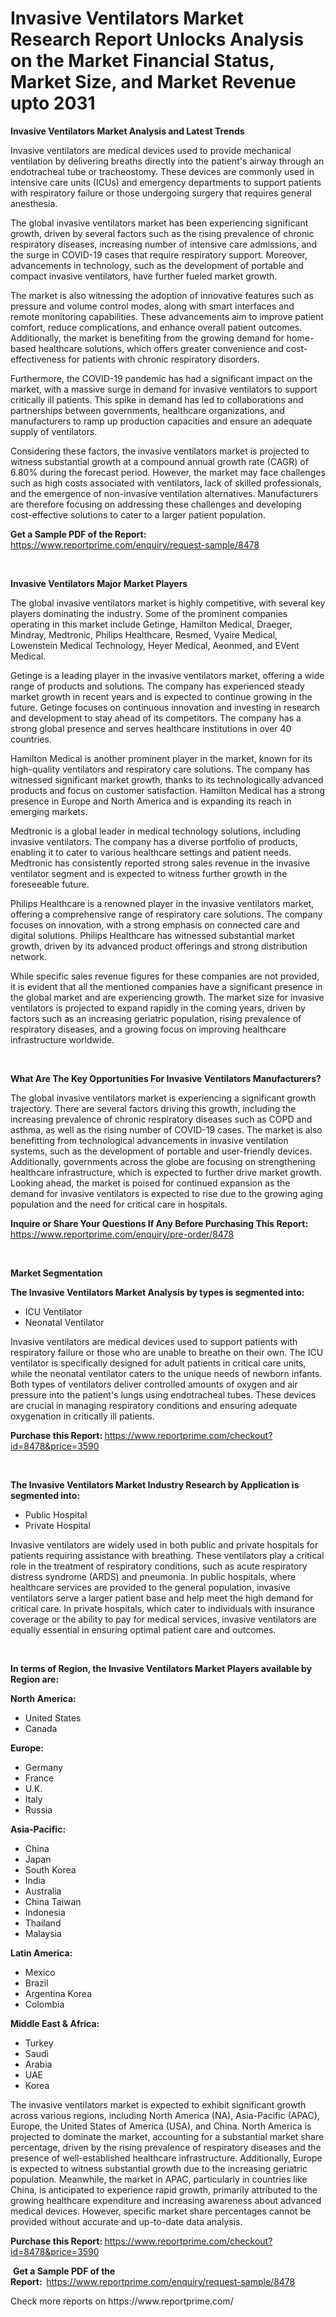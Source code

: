 <p><h1>Invasive Ventilators Market Research Report Unlocks Analysis on the Market Financial Status, Market Size, and Market Revenue upto 2031</h1></p><p><strong>Invasive Ventilators Market Analysis and Latest Trends</strong></p>
<p><p>Invasive ventilators are medical devices used to provide mechanical ventilation by delivering breaths directly into the patient's airway through an endotracheal tube or tracheostomy. These devices are commonly used in intensive care units (ICUs) and emergency departments to support patients with respiratory failure or those undergoing surgery that requires general anesthesia.</p><p>The global invasive ventilators market has been experiencing significant growth, driven by several factors such as the rising prevalence of chronic respiratory diseases, increasing number of intensive care admissions, and the surge in COVID-19 cases that require respiratory support. Moreover, advancements in technology, such as the development of portable and compact invasive ventilators, have further fueled market growth.</p><p>The market is also witnessing the adoption of innovative features such as pressure and volume control modes, along with smart interfaces and remote monitoring capabilities. These advancements aim to improve patient comfort, reduce complications, and enhance overall patient outcomes. Additionally, the market is benefiting from the growing demand for home-based healthcare solutions, which offers greater convenience and cost-effectiveness for patients with chronic respiratory disorders.</p><p>Furthermore, the COVID-19 pandemic has had a significant impact on the market, with a massive surge in demand for invasive ventilators to support critically ill patients. This spike in demand has led to collaborations and partnerships between governments, healthcare organizations, and manufacturers to ramp up production capacities and ensure an adequate supply of ventilators.</p><p>Considering these factors, the invasive ventilators market is projected to witness substantial growth at a compound annual growth rate (CAGR) of 6.80% during the forecast period. However, the market may face challenges such as high costs associated with ventilators, lack of skilled professionals, and the emergence of non-invasive ventilation alternatives. Manufacturers are therefore focusing on addressing these challenges and developing cost-effective solutions to cater to a larger patient population.</p></p>
<p><strong>Get a Sample PDF of the Report:&nbsp;</strong> <a href="https://www.reportprime.com/enquiry/request-sample/8478">https://www.reportprime.com/enquiry/request-sample/8478</a></p>
<p>&nbsp;</p>
<p><strong>Invasive Ventilators Major Market Players</strong></p>
<p><p>The global invasive ventilators market is highly competitive, with several key players dominating the industry. Some of the prominent companies operating in this market include Getinge, Hamilton Medical, Draeger, Mindray, Medtronic, Philips Healthcare, Resmed, Vyaire Medical, Lowenstein Medical Technology, Heyer Medical, Aeonmed, and EVent Medical.</p><p>Getinge is a leading player in the invasive ventilators market, offering a wide range of products and solutions. The company has experienced steady market growth in recent years and is expected to continue growing in the future. Getinge focuses on continuous innovation and investing in research and development to stay ahead of its competitors. The company has a strong global presence and serves healthcare institutions in over 40 countries.</p><p>Hamilton Medical is another prominent player in the market, known for its high-quality ventilators and respiratory care solutions. The company has witnessed significant market growth, thanks to its technologically advanced products and focus on customer satisfaction. Hamilton Medical has a strong presence in Europe and North America and is expanding its reach in emerging markets.</p><p>Medtronic is a global leader in medical technology solutions, including invasive ventilators. The company has a diverse portfolio of products, enabling it to cater to various healthcare settings and patient needs. Medtronic has consistently reported strong sales revenue in the invasive ventilator segment and is expected to witness further growth in the foreseeable future.</p><p>Philips Healthcare is a renowned player in the invasive ventilators market, offering a comprehensive range of respiratory care solutions. The company focuses on innovation, with a strong emphasis on connected care and digital solutions. Philips Healthcare has witnessed substantial market growth, driven by its advanced product offerings and strong distribution network.</p><p>While specific sales revenue figures for these companies are not provided, it is evident that all the mentioned companies have a significant presence in the global market and are experiencing growth. The market size for invasive ventilators is projected to expand rapidly in the coming years, driven by factors such as an increasing geriatric population, rising prevalence of respiratory diseases, and a growing focus on improving healthcare infrastructure worldwide.</p></p>
<p>&nbsp;</p>
<p><strong>What Are The Key Opportunities For Invasive Ventilators Manufacturers?</strong></p>
<p><p>The global invasive ventilators market is experiencing a significant growth trajectory. There are several factors driving this growth, including the increasing prevalence of chronic respiratory diseases such as COPD and asthma, as well as the rising number of COVID-19 cases. The market is also benefitting from technological advancements in invasive ventilation systems, such as the development of portable and user-friendly devices. Additionally, governments across the globe are focusing on strengthening healthcare infrastructure, which is expected to further drive market growth. Looking ahead, the market is poised for continued expansion as the demand for invasive ventilators is expected to rise due to the growing aging population and the need for critical care in hospitals.</p></p>
<p><strong>Inquire or Share Your Questions If Any Before Purchasing This Report:</strong> <a href="https://www.reportprime.com/enquiry/pre-order/8478">https://www.reportprime.com/enquiry/pre-order/8478</a></p>
<p>&nbsp;</p>
<p><strong>Market Segmentation</strong></p>
<p><strong>The Invasive Ventilators Market Analysis by types is segmented into:</strong></p>
<p><ul><li>ICU Ventilator</li><li>Neonatal Ventilator</li></ul></p>
<p><p>Invasive ventilators are medical devices used to support patients with respiratory failure or those who are unable to breathe on their own. The ICU ventilator is specifically designed for adult patients in critical care units, while the neonatal ventilator caters to the unique needs of newborn infants. Both types of ventilators deliver controlled amounts of oxygen and air pressure into the patient's lungs using endotracheal tubes. These devices are crucial in managing respiratory conditions and ensuring adequate oxygenation in critically ill patients.</p></p>
<p><strong>Purchase this Report:&nbsp;</strong><a href="https://www.reportprime.com/checkout?id=8478&price=3590">https://www.reportprime.com/checkout?id=8478&price=3590</a></p>
<p>&nbsp;</p>
<p><strong>The Invasive Ventilators Market Industry Research by Application is segmented into:</strong></p>
<p><ul><li>Public Hospital</li><li>Private Hospital</li></ul></p>
<p><p>Invasive ventilators are widely used in both public and private hospitals for patients requiring assistance with breathing. These ventilators play a critical role in the treatment of respiratory conditions, such as acute respiratory distress syndrome (ARDS) and pneumonia. In public hospitals, where healthcare services are provided to the general population, invasive ventilators serve a larger patient base and help meet the high demand for critical care. In private hospitals, which cater to individuals with insurance coverage or the ability to pay for medical services, invasive ventilators are equally essential in ensuring optimal patient care and outcomes.</p></p>
<p>&nbsp;</p>
<p><strong>In terms of Region, the Invasive Ventilators Market Players available by Region are:</strong></p>
<p>
    <p> <strong> North America: </strong>
        <ul>
            <li>United States</li>
            <li>Canada</li>
        </ul>
        </p> 
    <p> <strong> Europe: </strong>
        <ul>
            <li>Germany</li>
            <li>France</li>
            <li>U.K.</li>
            <li>Italy</li>
            <li>Russia</li>
        </ul>
        </p> 
    <p> <strong> Asia-Pacific: </strong>
        <ul>
            <li>China</li>
            <li>Japan</li>
            <li>South Korea</li>
            <li>India</li>
            <li>Australia</li>
            <li>China Taiwan</li>
            <li>Indonesia</li>
            <li>Thailand</li>
            <li>Malaysia</li>
        </ul>
        </p> 
    <p> <strong> Latin America: </strong>
        <ul>
            <li>Mexico</li>
            <li>Brazil</li>
            <li>Argentina Korea</li>
            <li>Colombia</li>
        </ul>
        </p> 
    <p> <strong> Middle East & Africa: </strong>
        <ul>
            <li>Turkey</li>
            <li>Saudi</li>
            <li>Arabia</li>
            <li>UAE</li>
            <li>Korea</li>
        </ul>
    </p>
    </p>
<p><p>The invasive ventilators market is expected to exhibit significant growth across various regions, including North America (NA), Asia-Pacific (APAC), Europe, the United States of America (USA), and China. North America is projected to dominate the market, accounting for a substantial market share percentage, driven by the rising prevalence of respiratory diseases and the presence of well-established healthcare infrastructure. Additionally, Europe is expected to witness substantial growth due to the increasing geriatric population. Meanwhile, the market in APAC, particularly in countries like China, is anticipated to experience rapid growth, primarily attributed to the growing healthcare expenditure and increasing awareness about advanced medical devices. However, specific market share percentages cannot be provided without accurate and up-to-date data analysis.</p></p>
<p><strong>Purchase this Report: </strong><a href="https://www.reportprime.com/checkout?id=8478&price=3590">https://www.reportprime.com/checkout?id=8478&price=3590</a></p>
<p>&nbsp;<strong>Get a Sample PDF of the Report:&nbsp;&nbsp;</strong><a href="https://www.reportprime.com/enquiry/request-sample/8478">https://www.reportprime.com/enquiry/request-sample/8478</a></p>
<p><strong></strong></p>
<p>Check more reports on https://www.reportprime.com/</p>
